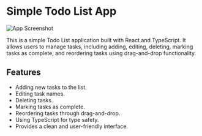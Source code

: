 # Simple Todo List App

![App Screenshot](screenshot.png)

This is a simple Todo List application built with React and TypeScript. It allows users to manage tasks, including adding, editing, deleting, marking tasks as complete, and reordering tasks using drag-and-drop functionality.

## Features

- Adding new tasks to the list.
- Editing task names.
- Deleting tasks.
- Marking tasks as complete.
- Reordering tasks through drag-and-drop.
- Using TypeScript for type safety.
- Provides a clean and user-friendly interface.
